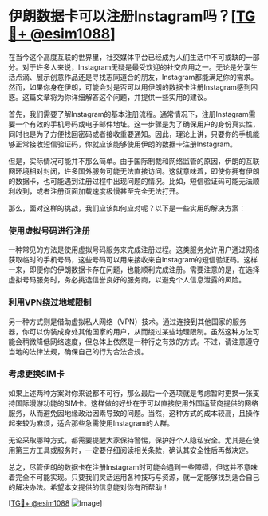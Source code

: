 # 伊朗数据卡可以注册Instagram吗？[[TG💪+ @esim1088](https://t.me/s/esim1088)]

在当今这个高度互联的世界里，社交媒体平台已经成为人们生活中不可或缺的一部分。对于许多人来说，Instagram无疑是最受欢迎的社交应用之一。无论是分享生活点滴、展示创意作品还是寻找志同道合的朋友，Instagram都能满足你的需求。然而，如果你身在伊朗，可能会对是否可以用伊朗的数据卡注册Instagram感到困惑。这篇文章将为你详细解答这个问题，并提供一些实用的建议。

首先，我们需要了解Instagram的基本注册流程。通常情况下，注册Instagram需要一个有效的手机号码或电子邮件地址。这一步骤是为了确保用户的身份真实性，同时也是为了方便找回密码或者接收重要通知。因此，理论上讲，只要你的手机能够正常接收短信验证码，你就应该能够使用伊朗的数据卡注册Instagram。

但是，实际情况可能并不那么简单。由于国际制裁和网络监管的原因，伊朗的互联网环境相对封闭，许多国外服务可能无法直接访问。这就意味着，即使你拥有伊朗的数据卡，也可能遇到注册过程中出现问题的情况。比如，短信验证码可能无法顺利收到，或者注册页面加载速度极慢甚至完全无法打开。

那么，面对这样的挑战，我们应该如何应对呢？以下是一些实用的解决方案：

### 使用虚拟号码进行注册

一种常见的方法是使用虚拟号码服务来完成注册过程。这类服务允许用户通过网络获取临时的手机号码，这些号码可以用来接收来自Instagram的短信验证码。这样一来，即便你的伊朗数据卡存在问题，也能顺利完成注册。需要注意的是，在选择虚拟号码服务时，务必挑选信誉良好的服务商，以避免个人信息泄露的风险。

### 利用VPN绕过地域限制

另一种方式则是借助虚拟私人网络（VPN）技术。通过连接到其他国家的服务器，你可以伪装成身处其他国家的用户，从而绕过某些地理限制。虽然这种方法可能会稍微降低网络速度，但总体上依然是一种行之有效的方式。不过，请注意遵守当地的法律法规，确保自己的行为合法合规。

### 考虑更换SIM卡

如果上述两种方案对你来说都不可行，那么最后一个选项就是考虑暂时更换一张支持国际漫游功能的SIM卡。这样做的好处在于可以直接使用外国运营商提供的网络服务，从而避免因地缘政治因素导致的问题。当然，这种方式的成本较高，且操作起来较为麻烦，适合那些急需使用Instagram的人群。

无论采取哪种方式，都需要提醒大家保持警惕，保护好个人隐私安全。尤其是在使用第三方工具或服务时，一定要仔细阅读相关条款，确认其安全性后再做决定。

总之，尽管伊朗的数据卡在注册Instagram时可能会遇到一些障碍，但这并不意味着完全不可能实现。只要我们灵活运用各种技巧与资源，就一定能够找到适合自己的解决办法。希望本文提供的信息能对你有所帮助！

[[TG💪+ @esim1088](https://t.me/s/esim1088) ![Image](https://i.postimg.cc/4NQfJmqS/Snipaste-2025-05-13-00-14-12.png)]